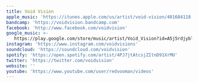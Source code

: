```yaml
---
title: Void Vision
apple_music: 'https://itunes.apple.com/us/artist/void-vision/401684118'
bandcamp: 'https://voidvision.bandcamp.com'
facebook: 'http://www.facebook.com/voidvision'
google_music: >-
   https://play.google.com/store/music/artist/Void_Vision?id=A5j5rdjybldotxt45w26q5suheq
instagram: 'https://www.instagram.com/voidvisions'
soundcloud: 'https://soundcloud.com/voidvision'
spotify: 'https://open.spotify.com/artist/4PJ7jtAtcsjZItnD91XrMU'
twitter: 'https://twitter.com/voidvision'
website: ''
youtube: 'https://www.youtube.com/user/redvooman/videos'
---
```

